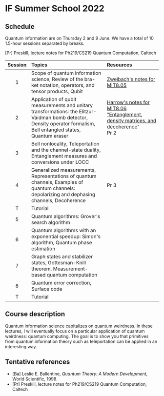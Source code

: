 # IF Summer School 2022

## Schedule

Quantum information are on Thursday 2 and 9 June. We have a total of 10 1.5-hour sessions separated by breaks.

[Pr] Preskill, lecture notes for Ph219/CS219 Quantum Computation, Caltech

|Session| Topics | Resources |
|:----:|:--------------|:-------|
|1|Scope of quantum information science, Review of the bra-ket notation, operators, and tensor products, Qubit <br> | [Zweibach's notes for MIT8.05](https://ocw.mit.edu/courses/8-05-quantum-physics-ii-fall-2013/pages/lecture-notes/)|
|2|Application of qubit measurements and unitary transformations: the Elitzur-Vaidman bomb detector, Density operator formalism, Bell entangled states, Quantum eraser |[Harrow's notes for MIT8.06 "Entanglement, density matrices, and decoherence"](https://ocw.mit.edu/courses/8-06-quantum-physics-iii-spring-2016/resources/mit8_06s16_chap3/) <br> Pr 2 |   
|3| Bell nonlocality, Teleportation and the channel-state duality, Entanglement measures and conversions under LOCC | |
|4| Generalized measurements, Representations of quantum channels, Examples of quantum channels: depolarizing and dephasing channels, Decoherence |Pr 3|
|T|Tutorial|
|5| Quantum algorithms: Grover's search algorithm||
|6| Quantum algorithms with an exponential speedup: Simon's algorithm, Quantum phase estimation|
|7| Graph states and stabilizer states, Gottesman-Knill theorem, Measurement-based quantum computation||
|8| Quantum error correction, Surface code||
|T|Tutorial|


## Course description
Quantum information science capitalizes on quantum weirdness. In these lectures, I will eventually focus on a particular application of quantum weirdness: quantum computing. The goal is to show you that primitives from quantum information theory such as teleportation can be applied in an interesting way.


## Tentative references
* [Ba] Leslie E. Ballentine, *Quantum Theory: A Modern Development*, World Scientific, 1998.
* [Pr] Preskill, lecture notes for Ph219/CS219 Quantum Computation, Caltech

<!-- 
* [Ma] E.B. Manoukian, *Quantum Theory: A Wide Spectrum*, Springer, 2006.
* [C-T] Claude Cohen-Tannoudji, Bernard Diu, and Franck Laloë, *Quantum Mechanics*, 2 volumes, Wiley-VCH, 1977. 
* [Sh] R. Shankar, *Principles of Quantum Mechanics*, 2nd ed., Plenum Press 1994. 
* [Ba] Leslie E. Ballentine, *Quantum Theory: A Modern Development*, World Scientific, 1998.
* [SW] Benjamin Schumacher and Michael Westmoreland, *Quantum Processes, Systems, & Information*, Cambridge University Press, 2010. 

### Further resources

* [Lecture notes](http://bohr.physics.berkeley.edu/classes/221/1011/221a.html) for Physics 221A Quantum Mechanics by Robert Littlejohn, UC Berkeley-->
